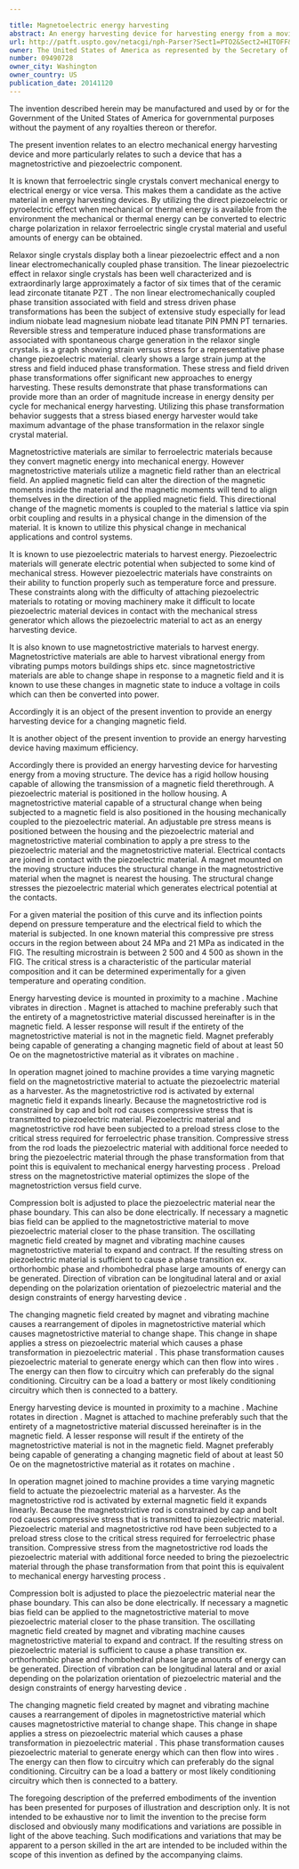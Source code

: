 ```yaml
---

title: Magnetoelectric energy harvesting
abstract: An energy harvesting device for harvesting energy from a moving structure includes a housing allowing transmission of magnetic fields therethrough. A piezoelectric material capable of a phase transition and a magnetostrictive material capable of a structural change when subjected to a magnetic field are mechanically coupled to each other in the housing. An adjustable pre-stress means is positioned between the housing and the combination of the piezoelectric and magnetostrictive materials. Electrical contacts are positioned on the piezoelectric material. A magnet is mounted on the moving structure. The housing is mounted in sufficient proximity to the magnet for the magnetic field of the magnet to induce the structural change in the magnetostrictive material.
url: http://patft.uspto.gov/netacgi/nph-Parser?Sect1=PTO2&Sect2=HITOFF&p=1&u=%2Fnetahtml%2FPTO%2Fsearch-adv.htm&r=1&f=G&l=50&d=PALL&S1=09490728&OS=09490728&RS=09490728
owner: The United States of America as represented by the Secretary of the Navy
number: 09490728
owner_city: Washington
owner_country: US
publication_date: 20141120
---
```

The invention described herein may be manufactured and used by or for the Government of the United States of America for governmental purposes without the payment of any royalties thereon or therefor.

The present invention relates to an electro mechanical energy harvesting device and more particularly relates to such a device that has a magnetostrictive and piezoelectric component.

It is known that ferroelectric single crystals convert mechanical energy to electrical energy or vice versa. This makes them a candidate as the active material in energy harvesting devices. By utilizing the direct piezoelectric or pyroelectric effect when mechanical or thermal energy is available from the environment the mechanical or thermal energy can be converted to electric charge polarization in relaxor ferroelectric single crystal material and useful amounts of energy can be obtained.

Relaxor single crystals display both a linear piezoelectric effect and a non linear electromechanically coupled phase transition. The linear piezoelectric effect in relaxor single crystals has been well characterized and is extraordinarly large approximately a factor of six times that of the ceramic lead zirconate titanate PZT . The non linear electromechanically coupled phase transition associated with field and stress driven phase transformations has been the subject of extensive study especially for lead indium niobate lead magnesium niobate lead titanate PIN PMN PT ternaries. Reversible stress and temperature induced phase transformations are associated with spontaneous charge generation in the relaxor single crystals. is a graph showing strain versus stress for a representative phase change piezoelectric material. clearly shows a large strain jump at the stress and field induced phase transformation. These stress and field driven phase transformations offer significant new approaches to energy harvesting. These results demonstrate that phase transformations can provide more than an order of magnitude increase in energy density per cycle for mechanical energy harvesting. Utilizing this phase transformation behavior suggests that a stress biased energy harvester would take maximum advantage of the phase transformation in the relaxor single crystal material.

Magnetostrictive materials are similar to ferroelectric materials because they convert magnetic energy into mechanical energy. However magnetostrictive materials utilize a magnetic field rather than an electrical field. An applied magnetic field can alter the direction of the magnetic moments inside the material and the magnetic moments will tend to align themselves in the direction of the applied magnetic field. This directional change of the magnetic moments is coupled to the material s lattice via spin orbit coupling and results in a physical change in the dimension of the material. It is known to utilize this physical change in mechanical applications and control systems.

It is known to use piezoelectric materials to harvest energy. Piezoelectric materials will generate electric potential when subjected to some kind of mechanical stress. However piezoelectric materials have constraints on their ability to function properly such as temperature force and pressure. These constraints along with the difficulty of attaching piezoelectric materials to rotating or moving machinery make it difficult to locate piezoelectric material devices in contact with the mechanical stress generator which allows the piezoelectric material to act as an energy harvesting device.

It is also known to use magnetostrictive materials to harvest energy. Magnetostrictive materials are able to harvest vibrational energy from vibrating pumps motors buildings ships etc. since magnetostrictive materials are able to change shape in response to a magnetic field and it is known to use these changes in magnetic state to induce a voltage in coils which can then be converted into power.

Accordingly it is an object of the present invention to provide an energy harvesting device for a changing magnetic field.

It is another object of the present invention to provide an energy harvesting device having maximum efficiency.

Accordingly there is provided an energy harvesting device for harvesting energy from a moving structure. The device has a rigid hollow housing capable of allowing the transmission of a magnetic field therethrough. A piezoelectric material is positioned in the hollow housing. A magnetostrictive material capable of a structural change when being subjected to a magnetic field is also positioned in the housing mechanically coupled to the piezoelectric material. An adjustable pre stress means is positioned between the housing and the piezoelectric material and magnetostrictive material combination to apply a pre stress to the piezoelectric material and the magnetostrictive material. Electrical contacts are joined in contact with the piezoelectric material. A magnet mounted on the moving structure induces the structural change in the magnetostrictive material when the magnet is nearest the housing. The structural change stresses the piezoelectric material which generates electrical potential at the contacts.

For a given material the position of this curve and its inflection points depend on pressure temperature and the electrical field to which the material is subjected. In one known material this compressive pre stress occurs in the region between about 24 MPa and 21 MPa as indicated in the FIG. The resulting microstrain is between 2 500 and 4 500 as shown in the FIG. The critical stress is a characteristic of the particular material composition and it can be determined experimentally for a given temperature and operating condition.

Energy harvesting device is mounted in proximity to a machine . Machine vibrates in direction . Magnet is attached to machine preferably such that the entirety of a magnetostrictive material discussed hereinafter is in the magnetic field. A lesser response will result if the entirety of the magnetostrictive material is not in the magnetic field. Magnet preferably being capable of generating a changing magnetic field of about at least 50 Oe on the magnetostrictive material as it vibrates on machine .

In operation magnet joined to machine provides a time varying magnetic field on the magnetostrictive material to actuate the piezoelectric material as a harvester. As the magnetostrictive rod is activated by external magnetic field it expands linearly. Because the magnetostrictive rod is constrained by cap and bolt rod causes compressive stress that is transmitted to piezoelectric material. Piezoelectric material and magnetostrictive rod have been subjected to a preload stress close to the critical stress required for ferroelectric phase transition. Compressive stress from the rod loads the piezoelectric material with additional force needed to bring the piezoelectric material through the phase transformation from that point this is equivalent to mechanical energy harvesting process . Preload stress on the magnetostrictive material optimizes the slope of the magnetostriction versus field curve.

Compression bolt is adjusted to place the piezoelectric material near the phase boundary. This can also be done electrically. If necessary a magnetic bias field can be applied to the magnetostrictive material to move piezoelectric material closer to the phase transition. The oscillating magnetic field created by magnet and vibrating machine causes magnetostrictive material to expand and contract. If the resulting stress on piezoelectric material is sufficient to cause a phase transition ex. orthorhombic phase and rhombohedral phase large amounts of energy can be generated. Direction of vibration can be longitudinal lateral and or axial depending on the polarization orientation of piezoelectric material and the design constraints of energy harvesting device .

The changing magnetic field created by magnet and vibrating machine causes a rearrangement of dipoles in magnetostrictive material which causes magnetostrictive material to change shape. This change in shape applies a stress on piezoelectric material which causes a phase transformation in piezoelectric material . This phase transformation causes piezoelectric material to generate energy which can then flow into wires . The energy can then flow to circuitry which can preferably do the signal conditioning. Circuitry can be a load a battery or most likely conditioning circuitry which then is connected to a battery.

Energy harvesting device is mounted in proximity to a machine . Machine rotates in direction . Magnet is attached to machine preferably such that the entirety of a magnetostrictive material discussed hereinafter is in the magnetic field. A lesser response will result if the entirety of the magnetostrictive material is not in the magnetic field. Magnet preferably being capable of generating a changing magnetic field of about at least 50 Oe on the magnetostrictive material as it rotates on machine .

In operation magnet joined to machine provides a time varying magnetic field to actuate the piezoelectric material as a harvester. As the magnetostrictive rod is activated by external magnetic field it expands linearly. Because the magnetostrictive rod is constrained by cap and bolt rod causes compressive stress that is transmitted to piezoelectric material. Piezoelectric material and magnetostrictive rod have been subjected to a preload stress close to the critical stress required for ferroelectric phase transition. Compressive stress from the magnetostrictive rod loads the piezoelectric material with additional force needed to bring the piezoelectric material through the phase transformation from that point this is equivalent to mechanical energy harvesting process .

Compression bolt is adjusted to place the piezoelectric material near the phase boundary. This can also be done electrically. If necessary a magnetic bias field can be applied to the magnetostrictive material to move piezoelectric material closer to the phase transition. The oscillating magnetic field created by magnet and vibrating machine causes magnetostrictive material to expand and contract. If the resulting stress on piezoelectric material is sufficient to cause a phase transition ex. orthorhombic phase and rhombohedral phase large amounts of energy can be generated. Direction of vibration can be longitudinal lateral and or axial depending on the polarization orientation of piezoelectric material and the design constraints of energy harvesting device .

The changing magnetic field created by magnet and vibrating machine causes a rearrangement of dipoles in magnetostrictive material which causes magnetostrictive material to change shape. This change in shape applies a stress on piezoelectric material which causes a phase transformation in piezoelectric material . This phase transformation causes piezoelectric material to generate energy which can then flow into wires . The energy can then flow to circuitry which can preferably do the signal conditioning. Circuitry can be a load a battery or most likely conditioning circuitry which then is connected to a battery.

The foregoing description of the preferred embodiments of the invention has been presented for purposes of illustration and description only. It is not intended to be exhaustive nor to limit the invention to the precise form disclosed and obviously many modifications and variations are possible in light of the above teaching. Such modifications and variations that may be apparent to a person skilled in the art are intended to be included within the scope of this invention as defined by the accompanying claims.

